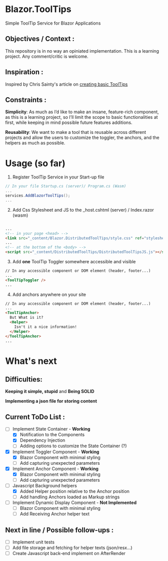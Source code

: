 # Blazor.ToolTips
Simple ToolTip Service for Blazor Applications

## Objectives / Context :
This repository is in no way an opiniated implementation.
This is a learning project. Any comment/critic is welcome. 

## Inspiration :
Inspired by Chris Sainty's article on [creating basic ToolTips](https://chrissainty.com/building-a-simple-tooltip-component-for-blazor-in-under-10-lines-of-code/)

## Constraints :
**Simplicity**: As much as I’d like to make an insane, feature-rich component, as this is a learning project, so I’ll limit the scope to basic functionalities at first, while keeping in mind possible future features additions.

**Reusability**: We want to make a tool that is reusable across different projects and allow the users to customize the toggler, the anchors, and the helpers as much as possible.

# Usage (so far)

1. Register ToolTip Service in your Start-up file

```csharp Cancel changes
// In your file Startup.cs (server)/ Program.cs (Wasm)
...
services.AddBlazorToolTips();
...
```


2. Add Css Stylesheet and JS to the _host.cshtml (server) / Index.razor (wasm)

```html

...
<!-- in your page <head> --> 
<link src="_content/Blazor.DistributedToolTips/style.css" ref="stylesheet" />
...
<!-- at the bottom of the <body> -->
<script src="_content/DistributedToolTips/DistributedToolTipsJS.js"></script>
```


3. Add **one** ToolTip Toggler somewhere accessible and visible
```html
// In any accessible component or DOM element (header, footer...)
...
<ToolTipToggler />
...
```


4. Add anchors anywhere on your site

```html 
// In any accessible component or DOM element (header, footer...)
...
<ToolTipAnchor>
  But What is it?
  <Helper>
    Isn't it a nice information!
  </Helper>
</ToolTipAnchor>
...
```



# What's next

## Difficulties:
**Keeping it simple, stupid** and **Being SOLID**

**Implementing a json file for storing content**

## Current ToDo List :
- [ ] Implement State Container - **Working**
  - [X] Notification to the Components
  - [X] Dependency Injection
  - [ ] Adding options to customize the State Container (?)
- [X] Implement Toggler Component  - **Working**
  - [X] Blazor Component with minimal styling
  - [ ] Add capturing unexpected parameters  
- [X] Implement Anchor Component - **Working**
  - [X] Blazor Component with minimal styling
  - [ ] Add capturing unexpected parameters 
- [ ] Javascript Background helpers
  - [X] Added Helper position relative to the Anchor position
  - [ ] Add handling Anchors loaded as Markup strings 
- [ ] Implement Dynamic Display Component - **Not Implemented**
  - [ ] Blazor Component with minimal styling
  - [ ] Add Receiving Anchor helper text

## Next in line / Possible follow-ups :
- [ ] Implement unit tests
- [ ] Add file storage and fetching for helper texts (json/resx...)
- [ ] Create Javascript back-end implement on AfterRender
